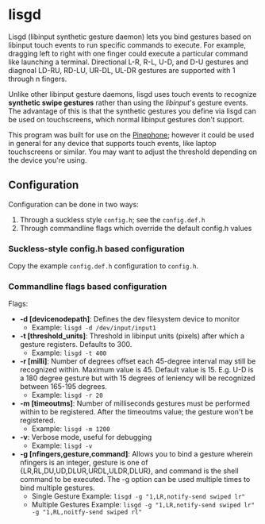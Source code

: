 # lisgd

Lisgd (libinput synthetic gesture daemon) lets you bind gestures based on
libinput touch events to run specific commands to execute. For example,
dragging left to right with one finger could execute a particular command
like launching a terminal. Directional L-R, R-L, U-D, and D-U gestures and
diagnoal LD-RU, RD-LU, UR-DL, UL-DR gestures are supported with 1 through 
n fingers.

Unlike other libinput gesture daemons, lisgd uses touch events to
recognize **synthetic swipe gestures** rather than using the *libinput*'s
gesture events. The advantage of this is that the synthetic gestures
you define via lisgd can be used on touchscreens, which normal libinput
gestures don't support.

This program was built for use on the [Pinephone](https://www.pine64.org/pinephone/);
however it could be used in general for any device that supports touch events,
like laptop touchscreens or similar. You may want to adjust the threshold
depending on the device you're using.

## Configuration
Configuration can be done in two ways:

1. Through a suckless style `config.h`; see the `config.def.h`
2. Through commandline flags which override the default config.h values

### Suckless-style config.h based configuration
Copy the example `config.def.h` configuration to `config.h`.

### Commandline flags based configuration
Flags:

- **-d [devicenodepath]**: Defines the dev filesystem device to monitor
  - Example: `lisgd -d /dev/input/input1`
- **-t [threshold_units]**: Threshold in libinput units (pixels) after which a 
  gesture registers. Defaults to 300.
  - Example: `lisgd -t 400`
- **-r [milli]**: Number of degrees offset each 45-degree interval may still 
  be recognized within. Maximum value is 45. Default value is 15. E.g. U-D 
  is a 180 degree gesture but with 15 degrees of leniency will be recognized 
  between 165-195 degrees.
  - Example: `lisgd -r 20`
- **-m [timeoutms]**: Number of milliseconds gestures must be performed within 
    to be registered. After the timeoutms value; the gesture won't be registered.
  - Example: `lisgd -m 1200`
- **-v**: Verbose mode, useful for debugging
  - Example: `lisgd -v`
- **-g [nfingers,gesture,command]**: Allows you to bind a gesture wherein 
  nfingers is an integer, gesture is one of {LR,RL,DU,UD,DLUR,URDL,ULDR,DLUR},
  and command is the shell command to be executed. The -g option can be used
  multiple times to bind multiple gestures.
  - Single Gesture Example: `lisgd -g "1,LR,notify-send swiped lr"`
  - Multiple Gestures Example: `lisgd -g "1,LR,notify-send swiped lr" -g "1,RL,noitfy-send swiped rl"`
